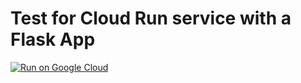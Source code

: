 # Test for Cloud Run service with a Flask App

[![Run on Google Cloud](https://storage.googleapis.com/cloudrun/button.svg)](https://deploy.cloud.run/?git_repo=https://github.com/minerva-schools/cs162-minerva-notification&dir=firestore&revision=fire-branch)
